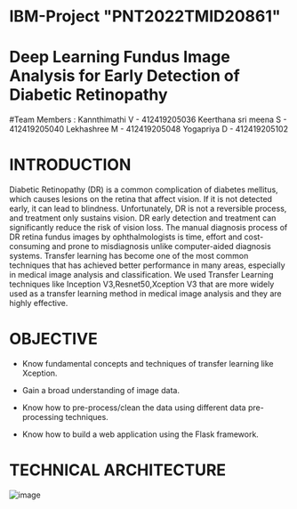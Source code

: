 # IBM-Project "PNT2022TMID20861"
# Deep Learning Fundus Image Analysis for Early Detection of Diabetic Retinopathy
#Team Members :
Kannthimathi V - 412419205036
Keerthana sri meena S - 412419205040
Lekhashree M - 412419205048
Yogapriya D - 412419205102
# INTRODUCTION
 Diabetic Retinopathy (DR) is a common complication of diabetes mellitus, which causes lesions on the retina that affect vision. If it is not detected early, it can lead to blindness. Unfortunately, DR is not a reversible process, and treatment only sustains vision. DR early detection and treatment can significantly reduce the risk of vision loss. The manual diagnosis process of DR retina fundus images by ophthalmologists is time, effort and cost-consuming and prone to misdiagnosis unlike computer-aided diagnosis systems. 
Transfer learning has become one of the most common techniques that has achieved better performance in many areas, especially in medical image analysis and classification. We used Transfer Learning techniques like Inception V3,Resnet50,Xception V3 that are more widely used as a transfer learning method in medical image analysis and they are highly effective.
# OBJECTIVE
* Know fundamental concepts and techniques of transfer learning like Xception.

* Gain a broad understanding of image data.

* Know how to pre-process/clean the data using different data pre-processing techniques.

* Know how to build a web application using the Flask framework. 

# TECHNICAL ARCHITECTURE
![image](https://user-images.githubusercontent.com/113235181/202856321-45c7f265-6ee9-422e-8682-2c1dbe294230.png)
